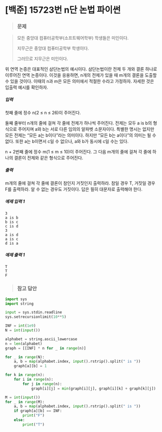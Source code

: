 # [백준] 15723번 n단 논법 파이썬

> ### 문제

> 모든 중앙대 컴퓨터공학부(소프트웨어학부) 학생들은 미인이다.
>
> 지무근은 중앙대 컴퓨터공학부 학생이다.
>
> 그러므로 지무근은 미인이다.

위 연역 논증은 대표적인 삼단논법의 예시이다. 삼단논법이란 전제 두 개와 결론 하나로 이루어진 연역 논증이다. 이것을 응용하면, n개의 전제가 있을 때 m개의 결론을 도출할 수 있을 것이다. 이때의 n과 m은 모든 의미에서 적절한 수라고 가정하자. 자세한 것은 입출력 예시를 확인하자.

##### 입력

첫째 줄에 정수 n(2 ≤ n ≤ 26)이 주어진다.

둘째 줄부터 n개의 줄에 걸쳐 각 줄에 전제가 하나씩 주어진다. 전제는 모두 a is b의 형식으로 주어지며 a와 b는 서로 다른 임의의 알파벳 소문자이다. 특별한 명시는 없지만 모든 전제는 “모든 a는 b이다”라는 의미이다. 하지만 “모든 b는 a이다”의 의미는 될 수 없다. 또한 a는 b이면서 c일 수 없으나, a와 b가 동시에 c일 수는 있다.

n + 2번째 줄에 정수 m(1 ≤ m ≤ 10)이 주어진다. 그 다음 m개의 줄에 걸쳐 각 줄에 하나의 결론이 전제와 같은 형식으로 주어진다.

##### 출력

m개의 줄에 걸쳐 각 줄에 결론이 참인지 거짓인지 출력하라. 참일 경우 T, 거짓일 경우 F를 출력하라. 알 수 없는 경우도 거짓이다. 답은 필히 대문자로 출력해야 한다.

##### 예제 입력 1

```
3
a is b
b is c
c is d
3
a is d
a is c
d is a
```

##### 예제 출력 1

```
T
T
F
```

> ### 참고 답안

```python
import sys
import string

input = sys.stdin.readline
sys.setrecursionlimit(10**5)

INF = int(1e9)
N = int(input())

alphabet = string.ascii_lowercase
n = len(alphabet)
graph = [[INF] * n for _ in range(n)]

for _ in range(N):
    a, b = map(alphabet.index, input().rstrip().split(" is "))
    graph[a][b] = 1

for k in range(n):
    for i in range(n):
        for j in range(n):
            graph[i][j] = min(graph[i][j], graph[i][k] + graph[k][j])

M = int(input())
for _ in range(M):
    a, b = map(alphabet.index, input().rstrip().split(" is "))
    if graph[a][b] == INF:
        print("F")
    else:
        print("T")
```
